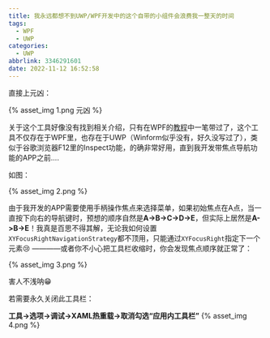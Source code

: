 ```yaml
---
title: 我永远都想不到UWP/WPF开发中的这个自带的小组件会浪费我一整天的时间
tags:
  - WPF
  - UWP
categories:
  - UWP
abbrlink: 3346291601
date: 2022-11-12 16:52:58
---
```


直接上元凶：

{% asset_img 1.png 元凶 %}

关于这个工具好像没有找到相关介绍，只有在WPF的[教程](https://learn.microsoft.com/zh-cn/visualstudio/get-started/csharp/tutorial-wpf?view=vs-2022#view-a-representation-of-the-ui-elements)中一笔带过了，这个工具不仅存在于WPF里，也存在于UWP（Winform似乎没有，好久没写过了），类似于谷歌浏览器F12里的Inspect功能，的确非常好用，直到我开发带焦点导航功能的APP之前....
<!--more-->
如图：

{% asset_img 2.png %}

由于我开发的APP需要使用手柄操作焦点来选择菜单，如果初始焦点在A点，当一直按下向右的导航键时，预想的顺序自然是**A->B->C->D->E**，但实际上居然是**A->B->E**！我真是百思不得其解，无论我如何设置`XYFocusRightNavigationStrategy`都不顶用，只能通过`XYFocusRight`指定下一个元素😢 ————或者你不小心把工具栏收缩时，你会发现焦点顺序就正常了：

{% asset_img 3.png %}

害人不浅呐😁

若需要永久关闭此工具栏：

**工具->选项->调试->XAML热重载->取消勾选“应用内工具栏”**
{% asset_img 4.png %}